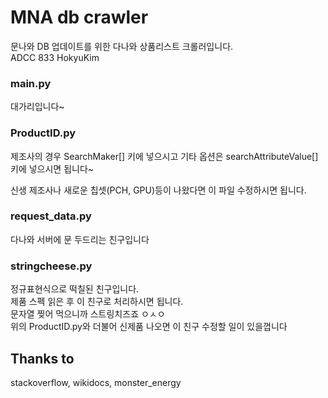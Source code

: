 # MNA db crawler
문나와 DB 업데이트를 위한 다나와 상품리스트 크롤러입니다.  
ADCC 833 HokyuKim

### main.py
대가리입니다~  

### ProductID.py
제조사의 경우 SearchMaker[] 키에 넣으시고
기타 옵션은 searchAttributeValue[] 키에 넣으시면 됩니다~

신생 제조사나 새로운 칩셋(PCH, GPU)등이 나왔다면 이 파일 수정하시면 됩니다.

### request_data.py
다나와 서버에 문 두드리는 친구입니다

### stringcheese.py
정규표현식으로 떡칠된 친구입니다.  
제품 스펙 읽은 후 이 친구로 처리하시면 됩니다.  
문자열 찢어 먹으니까 스트링치즈죠 ㅇㅅㅇ  
위의 ProductID.py와 더불어 신제품 나오면 이 친구 수정할 일이 있을껍니다

## Thanks to
stackoverflow, wikidocs, monster_energy